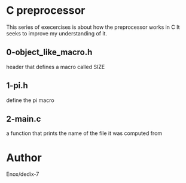 # C preprocessor
This series of execercises is about how the preprocessor works in C
It seeks to improve my understanding of it.
## 0-object_like_macro.h
header that defines a macro called SIZE
## 1-pi.h
define the pi macro
## 2-main.c
a function that prints the name of the file it was computed from

# Author
Enox/dedix-7